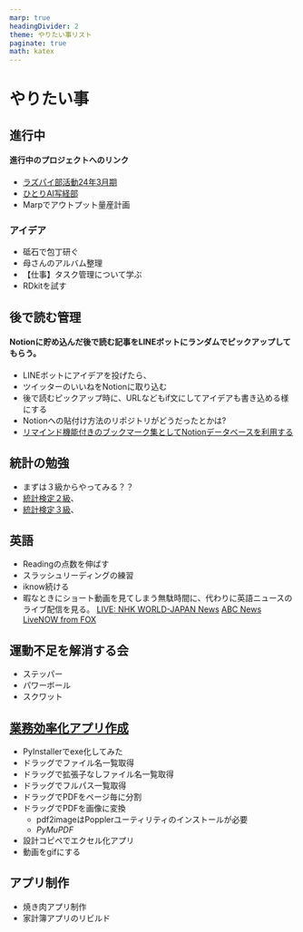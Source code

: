 ```yaml
---
marp: true
headingDivider: 2
theme: やりたい事リスト
paginate: true
math: katex
---
```


# やりたい事
<!-- _class: title -->
<!-- _paginate: false -->

## 進行中

#### 進行中のプロジェクトへのリンク

- [ラズパイ部活動24年3月期](https://yh-nr.github.io/StudyNotes/ラズパイ部アウトプット/ラズパイ部アウトプット.html )
- [ひとりAI写経部](https://yh-nr.github.io/StudyNotes/AI実装ノート_240221003227/index.html )
- Marpでアウトプット量産計画

### アイデア

- 砥石で包丁研ぐ
- 母さんのアルバム整理
- 【仕事】タスク管理について学ぶ
- RDkitを試す


## 後で読む管理

#### Notionに貯め込んだ後で読む記事をLINEボットにランダムでピックアップしてもらう。
- LINEボットにアイデアを投げたら、
- ツイッターのいいねをNotionに取り込む
- 後で読むピックアップ時に、URLなどもif文にしてアイデアも書き込める様にする
- Notionへの貼付け方法のリポジトリがどうだったとかは?
- [リマインド機能付きのブックマーク集としてNotionデータベースを利用する](https://www.notion.so/Notion-59e190b0b52b4320967cbbfe4dac11b8?pvs=21)



## 統計の勉強
- まずは３級からやってみる？？
- [統計検定２級](https://www.toukei-kentei.jp/exam/grade2/)、
- [統計検定３級](https://www.toukei-kentei.jp/exam/grade3/)、

## 英語

- Readingの点数を伸ばす
- スラッシュリーディングの練習
- iknow続ける
- 暇なときにショート動画を見てしまう無駄時間に、代わりに英語ニュースのライブ配信を見る。
    [LIVE: NHK WORLD-JAPAN News](https://www.youtube.com/watch?v=f0lYkdA-Gtw)
    [ABC News](https://www.youtube.com/@ABCNews/streams)
    [LiveNOW from FOX](https://www.youtube.com/@livenowfox/streams)

## 運動不足を解消する会

- ステッパー
- パワーボール
- スクワット

## [業務効率化アプリ作成](https://www.notion.so/bcca49c42b934eb1926653ad7277e4e4?pvs=21)

- PyInstallerでexe化してみた
- ドラッグでファイル名一覧取得
- ドラッグで拡張子なしファイル名一覧取得
- ドラッグでフルパス一覧取得
- ドラッグでPDFをページ毎に分割
- ドラッグでPDFを画像に変換
  - pdf2imageはPopplerユーティリティのインストールが必要
  - *PyMuPDF*
- 設計コピペでエクセル化アプリ
- 動画をgifにする


## アプリ制作 

- 焼き肉アプリ制作
- 家計簿アプリのリビルド
